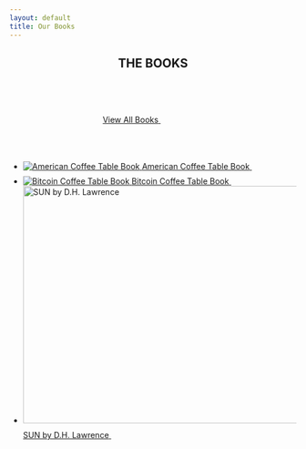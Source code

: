 ```yaml
---
layout: default
title: Our Books
---
```


<main>
  <article class="desktop-padding">
      <section class="portfolio-section container container--size-large portfolio-section--no-padding">
        <header class="portfolio-section__header row align-items-end">
          <div class="col-8 col-xl-6 offset-xl-2">
            <h2 class="portfolio-section__title">THE BOOKS</h2>
          </div>
          <div class="col-4 text-right">
            <a class="portfolio-section__more arrow-link" href="/books/">
              <span class="arrow-link__text">View All Books</span>
              <span class="arrow-link__icon">
                <svg width="75" height="75">
                  <use xlink:href="#link-arrow"></use>
                </svg>
              </span>
            </a>
          </div>
        </header>
        <ul class="portfolio-section__grid __js_portfolio-section-masonry">
          <li class="portfolio-section__item __js_masonry-item">
            <a class="project-preview project-preview--elastic project-preview--vertical" href="/books/american/">
              <span class="project-preview__image">
                <img src="{{ '/assets/img/american/american-coffee-table-book-1.png' | relative_url }}"
                  alt="American Coffee Table Book">
              </span>
              <span class="project-preview__bottom">
                <span class="project-preview__title">American Coffee Table Book</span>
                <span class="project-preview__icon">
                  <svg width="24" height="23">
                    <use xlink:href="#link-arrow2"></use>
                  </svg>
                </span>
              </span>
            </a>
          </li>
          <li class="portfolio-section__item __js_masonry-item">
            <a class="project-preview project-preview--elastic project-preview--vertical" href="/books/bitcoin/">
              <span class="project-preview__image">
                <img src="{{ '/assets/img/bitcoin/bitcoin-coffee-table-book-1.png' | relative_url }}" alt="Bitcoin Coffee Table Book">
              </span>
              <span class="project-preview__bottom">
                <span class="project-preview__title">Bitcoin Coffee Table Book</span>
                <span class="project-preview__icon">
                  <svg width="24" height="23">
                    <use xlink:href="#link-arrow2"></use>
                  </svg>
                </span>
              </span>
            </a>
          </li>
          <li class="portfolio-section__item __js_masonry-item">
            <a class="project-preview project-preview--elastic project-preview" href="/books/sun/">
              <span class="project-preview__image">
                <img src="{{ '/assets/img/american/american-coffee-table-book-2.jpg' | relative_url }}" width="531"
                  height="417" alt="SUN by D.H. Lawrence">
              </span>
              <span class="project-preview__bottom">
                <span class="project-preview__title">SUN by D.H. Lawrence</span>
                <span class="project-preview__icon">
                  <svg width="24" height="23">
                    <use xlink:href="#link-arrow2"></use>
                  </svg>
                </span>
              </span>
            </a>
          </li>
        </ul>
      </section>
    </article>
</main>
